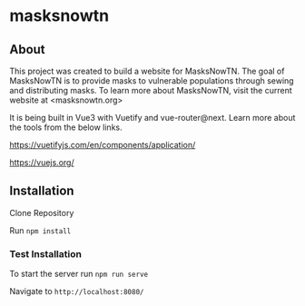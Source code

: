 # masksnowtn
## About
This project was created to build a website for MasksNowTN.  The goal of MasksNowTN is to provide masks to vulnerable populations through sewing and distributing masks. To learn more about MasksNowTN, visit the current website at <masksnowtn.org>

It is being built in Vue3 with Vuetify and vue-router@next.  Learn more about the tools from the below links.

<https://vuetifyjs.com/en/components/application/>

<https://vuejs.org/>


 ## Installation

Clone Repository

Run `npm install`

### Test Installation

To start the server run `npm run serve`

Navigate to `http://localhost:8080/`



